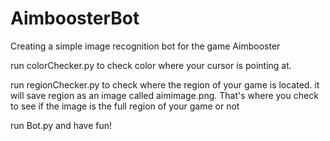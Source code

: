 # AimboosterBot
Creating a simple image recognition bot for the game Aimbooster

run colorChecker.py to check color where your cursor is pointing at.

run regionChecker.py to check where the region of your game is located.
  it will save region as an image called aimimage.png. That's where you check to see if the image is the full region of your game or not
  
run Bot.py and have fun!
